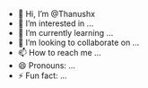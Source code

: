 - 👋 Hi, I’m @Thanushx
- 👀 I’m interested in ...
- 🌱 I’m currently learning ...
- 💞️ I’m looking to collaborate on ...
- 📫 How to reach me ...
- 😄 Pronouns: ...
- ⚡ Fun fact: ...

<!---
Thanushx/Thanushx is a ✨ special ✨ repository because its `README.md` (this file) appears on your GitHub profile.
You can click the Preview link to take a look at your changes.
--->
